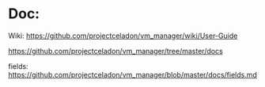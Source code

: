 # Doc:
Wiki: https://github.com/projectceladon/vm_manager/wiki/User-Guide

https://github.com/projectceladon/vm_manager/tree/master/docs

fields:
https://github.com/projectceladon/vm_manager/blob/master/docs/fields.md
